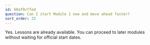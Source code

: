 ```yaml
---
id: 68af9cffed
question: Can I start Module 1 now and move ahead faster?
sort_order: 23
---
```


Yes. Lessons are already available. You can proceed to later modules without waiting for official start dates.